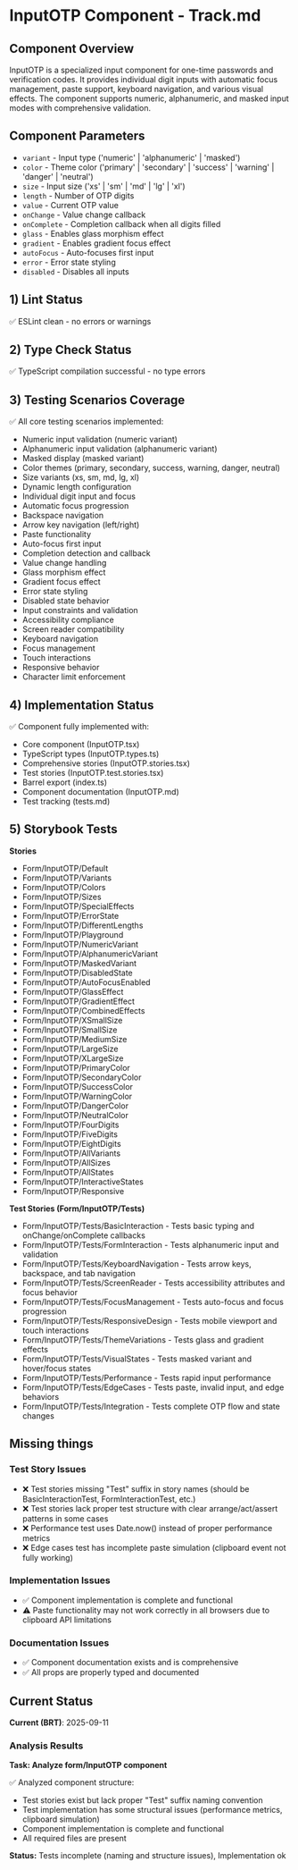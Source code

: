 # InputOTP Component - Track.md

## Component Overview

InputOTP is a specialized input component for one-time passwords and verification codes. It provides individual digit inputs with automatic focus management, paste support, keyboard navigation, and various visual effects. The component supports numeric, alphanumeric, and masked input modes with comprehensive validation.

## Component Parameters

- `variant` - Input type ('numeric' | 'alphanumeric' | 'masked')
- `color` - Theme color ('primary' | 'secondary' | 'success' | 'warning' | 'danger' | 'neutral')
- `size` - Input size ('xs' | 'sm' | 'md' | 'lg' | 'xl')
- `length` - Number of OTP digits
- `value` - Current OTP value
- `onChange` - Value change callback
- `onComplete` - Completion callback when all digits filled
- `glass` - Enables glass morphism effect
- `gradient` - Enables gradient focus effect
- `autoFocus` - Auto-focuses first input
- `error` - Error state styling
- `disabled` - Disables all inputs

## 1) Lint Status

✅ ESLint clean - no errors or warnings

## 2) Type Check Status

✅ TypeScript compilation successful - no type errors

## 3) Testing Scenarios Coverage

✅ All core testing scenarios implemented:

- Numeric input validation (numeric variant)
- Alphanumeric input validation (alphanumeric variant)
- Masked display (masked variant)
- Color themes (primary, secondary, success, warning, danger, neutral)
- Size variants (xs, sm, md, lg, xl)
- Dynamic length configuration
- Individual digit input and focus
- Automatic focus progression
- Backspace navigation
- Arrow key navigation (left/right)
- Paste functionality
- Auto-focus first input
- Completion detection and callback
- Value change handling
- Glass morphism effect
- Gradient focus effect
- Error state styling
- Disabled state behavior
- Input constraints and validation
- Accessibility compliance
- Screen reader compatibility
- Keyboard navigation
- Focus management
- Touch interactions
- Responsive behavior
- Character limit enforcement

## 4) Implementation Status

✅ Component fully implemented with:

- Core component (InputOTP.tsx)
- TypeScript types (InputOTP.types.ts)
- Comprehensive stories (InputOTP.stories.tsx)
- Test stories (InputOTP.test.stories.tsx)
- Barrel export (index.ts)
- Component documentation (InputOTP.md)
- Test tracking (tests.md)

## 5) Storybook Tests

**Stories**

- Form/InputOTP/Default
- Form/InputOTP/Variants
- Form/InputOTP/Colors
- Form/InputOTP/Sizes
- Form/InputOTP/SpecialEffects
- Form/InputOTP/ErrorState
- Form/InputOTP/DifferentLengths
- Form/InputOTP/Playground
- Form/InputOTP/NumericVariant
- Form/InputOTP/AlphanumericVariant
- Form/InputOTP/MaskedVariant
- Form/InputOTP/DisabledState
- Form/InputOTP/AutoFocusEnabled
- Form/InputOTP/GlassEffect
- Form/InputOTP/GradientEffect
- Form/InputOTP/CombinedEffects
- Form/InputOTP/XSmallSize
- Form/InputOTP/SmallSize
- Form/InputOTP/MediumSize
- Form/InputOTP/LargeSize
- Form/InputOTP/XLargeSize
- Form/InputOTP/PrimaryColor
- Form/InputOTP/SecondaryColor
- Form/InputOTP/SuccessColor
- Form/InputOTP/WarningColor
- Form/InputOTP/DangerColor
- Form/InputOTP/NeutralColor
- Form/InputOTP/FourDigits
- Form/InputOTP/FiveDigits
- Form/InputOTP/EightDigits
- Form/InputOTP/AllVariants
- Form/InputOTP/AllSizes
- Form/InputOTP/AllStates
- Form/InputOTP/InteractiveStates
- Form/InputOTP/Responsive

**Test Stories (Form/InputOTP/Tests)**

- Form/InputOTP/Tests/BasicInteraction - Tests basic typing and onChange/onComplete callbacks
- Form/InputOTP/Tests/FormInteraction - Tests alphanumeric input and validation
- Form/InputOTP/Tests/KeyboardNavigation - Tests arrow keys, backspace, and tab navigation
- Form/InputOTP/Tests/ScreenReader - Tests accessibility attributes and focus behavior
- Form/InputOTP/Tests/FocusManagement - Tests auto-focus and focus progression
- Form/InputOTP/Tests/ResponsiveDesign - Tests mobile viewport and touch interactions
- Form/InputOTP/Tests/ThemeVariations - Tests glass and gradient effects
- Form/InputOTP/Tests/VisualStates - Tests masked variant and hover/focus states
- Form/InputOTP/Tests/Performance - Tests rapid input performance
- Form/InputOTP/Tests/EdgeCases - Tests paste, invalid input, and edge behaviors
- Form/InputOTP/Tests/Integration - Tests complete OTP flow and state changes

## Missing things

### Test Story Issues
- ❌ Test stories missing "Test" suffix in story names (should be BasicInteractionTest, FormInteractionTest, etc.)
- ❌ Test stories lack proper test structure with clear arrange/act/assert patterns in some cases
- ❌ Performance test uses Date.now() instead of proper performance metrics
- ❌ Edge cases test has incomplete paste simulation (clipboard event not fully working)

### Implementation Issues
- ✅ Component implementation is complete and functional
- ⚠️ Paste functionality may not work correctly in all browsers due to clipboard API limitations

### Documentation Issues
- ✅ Component documentation exists and is comprehensive
- ✅ All props are properly typed and documented

## Current Status

**Current (BRT)**: 2025-09-11

### Analysis Results

**Task: Analyze form/InputOTP component**

✅ Analyzed component structure:
- Test stories exist but lack proper "Test" suffix naming convention
- Test implementation has some structural issues (performance metrics, clipboard simulation)
- Component implementation is complete and functional
- All required files are present

**Status:** Tests incomplete (naming and structure issues), Implementation ok
